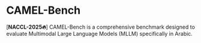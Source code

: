 # CAMEL-Bench
[**NACCL-2025🔥**] CAMEL-Bench is a comprehensive benchmark designed to evaluate Multimodal Large Language Models (MLLM) specifically in Arabic.

